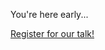 You're here early...

[Register for our talk!](https://www.cncf.io/webinars/ephemeral-run-a-full-application-environment-for-every-pr-before-you-merge-to-master/)
